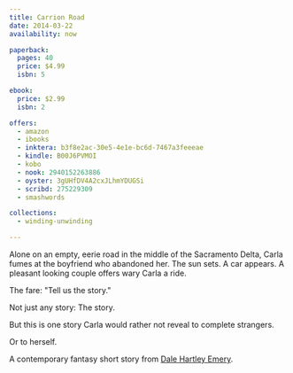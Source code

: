 ```yaml
---
title: Carrion Road
date: 2014-03-22
availability: now

paperback:
  pages: 40
  price: $4.99
  isbn: 5

ebook:
  price: $2.99
  isbn: 2

offers:
  - amazon
  - ibooks
  - inktera: b3f8e2ac-30e5-4e1e-bc6d-7467a3feeeae
  - kindle: B00J6PVMOI
  - kobo
  - nook: 2940152263886
  - oyster: 3gUHfDV4A2cxJLhmYDUGSi
  - scribd: 275229309
  - smashwords

collections:
  - winding-unwinding

---
```


Alone on an empty, eerie road
in the middle of the Sacramento Delta,
Carla fumes at the boyfriend who abandoned her.
The sun sets.
A car appears.
A pleasant looking couple offers wary Carla a ride.

The fare: "Tell us the story."

Not just any story: The story.

But this is one story
Carla would rather not reveal to complete strangers.

Or to herself.

A contemporary fantasy short story
from [Dale Hartley Emery](http://dalehartleyemery.com).
